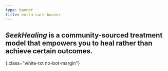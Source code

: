 ```yaml
---
type: banner
title: extra-care-banner
---
```


## **_SeekHealing_** is a community-sourced treatment model that empowers you to heal rather than achieve certain outcomes. 
{:class="white-txt no-bot-margin"}
